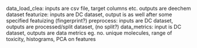 data_load_clea: inputs are csv file, target columns etc. outputs are deechem dataset
featurize: inputs are DC dataset, output is as well after some specified featuizing (fingerprint?)
preprocess: inputs are DC dataset, outputs are processed/split dataset, (no split?)
data_metrics: input is DC dataset, outputs are data metrics eg. no. unique molecules, range of toxicity, histograms, PCA on features

